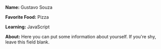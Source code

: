 **Name:** Gustavo Souza

**Favorite Food:** Pizza

**Learning:** JavaScript

**About:** Here you can put some information about yourself. If you're shy, leave this field blank. 
